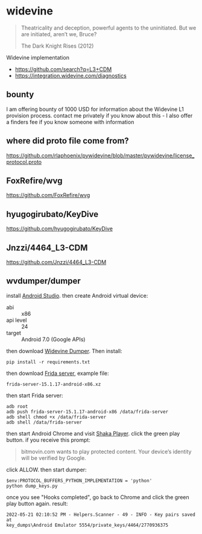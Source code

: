 # widevine

> Theatricality and deception, powerful agents to the uninitiated. But we are
> initiated, aren’t we, Bruce?
>
> The Dark Knight Rises (2012)

Widevine implementation

- https://github.com/search?q=L3+CDM
- https://integration.widevine.com/diagnostics

## bounty

I am offering bounty of 1000 USD for information about the Widevine L1 provision
process. contact me privately if you know about this - I also offer a finders fee
if you know someone with information

## where did proto file come from?

<https://github.com/rlaphoenix/pywidevine/blob/master/pywidevine/license_protocol.proto>

## FoxRefire/wvg

https://github.com/FoxRefire/wvg

## hyugogirubato/KeyDive

https://github.com/hyugogirubato/KeyDive

## Jnzzi/4464\_L3-CDM

<https://github.com/Jnzzi/4464_L3-CDM>

## wvdumper/dumper

install [Android Studio][1]. then create Android virtual device:

<dl>
   <dt>abi</dt>
   <dd>x86</dd>
   <dt>api level</dt>
   <dd>24</dd>
   <dt>target</dt>
   <dd>Android 7.0 (Google APIs)</dd>
</dl>

then download [Widevine Dumper][2]. Then install:

~~~
pip install -r requirements.txt
~~~

then download [Frida server][3], example file:

~~~
frida-server-15.1.17-android-x86.xz
~~~

then start Frida server:

~~~
adb root
adb push frida-server-15.1.17-android-x86 /data/frida-server
adb shell chmod +x /data/frida-server
adb shell /data/frida-server
~~~

then start Android Chrome and visit [Shaka Player][4]. click the green play
button. if you receive this prompt:

> bitmovin.com wants to play protected content. Your device’s identity will be
> verified by Google.

click ALLOW. then start dumper:

~~~
$env:PROTOCOL_BUFFERS_PYTHON_IMPLEMENTATION = 'python'
python dump_keys.py
~~~

once you see "Hooks completed", go back to Chrome and click the green play
button again. result:

~~~
2022-05-21 02:10:52 PM - Helpers.Scanner - 49 - INFO - Key pairs saved at
key_dumps\Android Emulator 5554/private_keys/4464/2770936375
~~~

[1]://developer.android.com/studio
[2]://github.com/wvdumper/dumper
[3]://github.com/frida/frida/releases
[4]://integration.widevine.com/player
